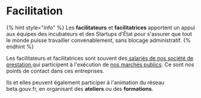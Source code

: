 # Facilitation

{% hint style="info" %}
Les **facilitateurs** et **facilitatrices** apportent un appui aux équipes des incubateurs et des Startups d'État pour s'assurer que tout le monde puisse travailler convenablement, sans blocage administratif.
{% endhint %}

Les facilitateurs et facilitatrices sont souvent des[ salariés de nos société de prestation ](../../travailler-a-beta-gouv/actions-transverses/sengager-dans-une-action-transverse/salaries-des-societes-de-prestation.md)qui participent à l'exécution de [nos marchés publics](../gestion-administrative/marches-publics-beta.gouv.fr). Ce sont nos points de contact dans ces entreprises.

Ils et elles peuvent également participer à l'animation du réseau beta.gouv.fr, en organisant des **ateliers** ou des **formations**.
